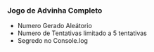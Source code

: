 ### Jogo de Advinha Completo
 - Numero Gerado Aleátorio
 - Numero de Tentativas limitado a 5 tentativas
 - Segredo no Console.log
